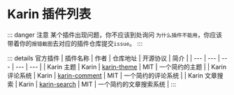 # Karin 插件列表

::: danger 注意
某个插件出现问题，你不应该到处询问 `为什么插件不能用`，你应该带着你的`报错截图`去对应的插件仓库提交`issue`。
:::

::: details 官方插件
| 插件名称 | 作者 | 仓库地址 | 开源协议 | 简介 |
| --- | --- | --- | --- | --- |
| Karin 主题 | Karin | [karin-theme](https://github.com/karin-os/karin-theme) | MIT | 一个简约的主题 |
| Karin 评论系统 | Karin | [karin-comment](https://github.com/karin-os/karin-comment) | MIT | 一个简约的评论系统 |
| Karin 文章搜索 | Karin | [karin-search](https://github.com/karin-os/karin-search) | MIT | 一个简约的文章搜索系统 |
:::